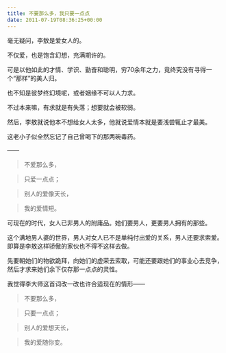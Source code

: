 ```yaml
---
title: 不要那么多，我只要一点点
date: 2011-07-19T08:36:25+00:00
---
```

毫无疑问，李敖是爱女人的。

不仅爱，也是饱含幻想，充满期许的。

可是以他如此的才情、学识、勤奋和聪明，穷70余年之力，竟终究没有寻得一个“那样”的美人归。

也不知是彼梦终幻境呢，或者姻缘不可以人力求。

不过本来嘛，有求就是有失落；想要就会被软弱。
  
然后，李敖就说他本不想给女人太多，他就说爱情本就是要浅尝辄止才最美。
  
这老小子似全然忘记了自己曾喝下的那两碗毒药。
  
——

> 不爱那么多，
  
> 只爱一点点；
  
> 别人的爱像天长，
  
> 我的爱情短。

可现在的时代，女人已非男人的附庸品。她们要男人，更要男人拥有的那些。
  
这个满地男人婆的世界，男人对女人已不是单纯付出爱的关系，男人还要求索爱。即算是李敖这样骄傲的家伙也不得不这样去做。
  
先要朝她们的物欲跪拜，向她们的虚荣去索取，可能还要跟她们的事业心去竞争，然后才求来她们余下仅存那一点点的灵性。

我觉得李大师这首词改一改也许合适现在的情形——

> 不要那么多，
  
> 只要一点点；
  
> 别人的爱想天长，
  
> 我的爱随你变。 
